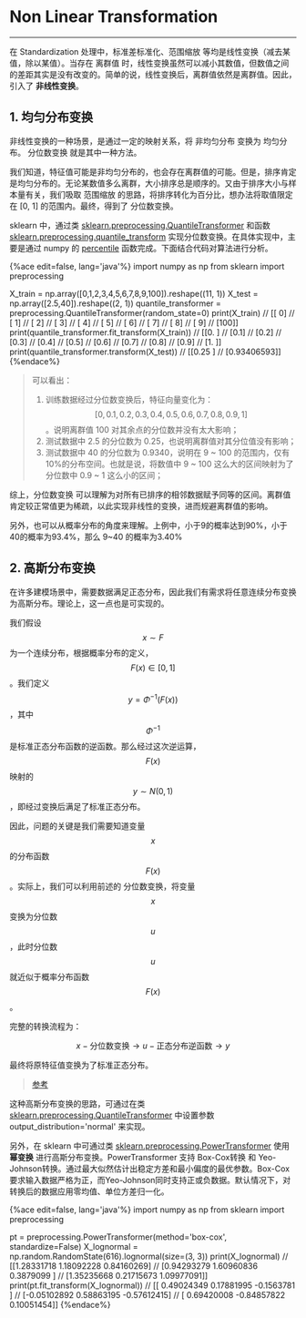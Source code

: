 <!-- toc -->

# Non Linear Transformation

---

在 Standardization 处理中，标准差标准化、范围缩放 等均是线性变换（减去某值，除以某值）。当存在 离群值 时，线性变换虽然可以减小其数值，但数值之间的差距其实是没有改变的。简单的说，线性变换后，离群值依然是离群值。因此，引入了 **非线性变换**。

## 1. 均匀分布变换

非线性变换的一种场景，是通过一定的映射关系，将 非均匀分布 变换为 均匀分布。 分位数变换 就是其中一种方法。

我们知道，特征值可能是非均匀分布的，也会存在离群值的可能。但是，排序肯定是均匀分布的。无论某数值多么离群，大小排序总是顺序的。又由于排序大小与样本量有关，我们吸取 范围缩放 的思路，将排序转化为百分比，想办法将取值限定在 [0, 1] 的范围内。最终，得到了 分位数变换。

sklearn 中，通过类 [sklearn.preprocessing.QuantileTransformer](https://scikit-learn.org/stable/modules/generated/sklearn.preprocessing.QuantileTransformer.html) 和函数 [sklearn.preprocessing.quantile_transform](https://scikit-learn.org/stable/modules/generated/sklearn.preprocessing.quantile_transform.html) 实现分位数变换。在具体实现中，主要是通过 numpy 的 [percentile](http://www.360doc.com/content/15/0718/17/26365336_485725251.shtml) 函数完成。下面结合代码对算法进行分析。

{%ace edit=false, lang='java'%}
import numpy as np
from sklearn import preprocessing

X_train = np.array([0,1,2,3,4,5,6,7,8,9,100]).reshape((11, 1))
X_test = np.array([2.5,40]).reshape((2, 1))
quantile_transformer = preprocessing.QuantileTransformer(random_state=0)
print(X_train)
// [[  0]
//  [  1]
//  [  2]
//  [  3]
//  [  4]
//  [  5]
//  [  6]
//  [  7]
//  [  8]
//  [  9]
//  [100]]
print(quantile_transformer.fit_transform(X_train))
// [[0. ]
//  [0.1]
//  [0.2]
//  [0.3]
//  [0.4]
//  [0.5]
//  [0.6]
//  [0.7]
//  [0.8]
//  [0.9]
//  [1. ]]
print(quantile_transformer.transform(X_test))
// [[0.25      ]
//  [0.93406593]]
{%endace%}

> 可以看出：
> 1. 训练数据经过分位数变换后，特征向量变化为：$$[0,0.1,0.2,0.3,0.4,0.5,0.6,0.7,0.8,0.9,1]$$。说明离群值 100 对其余点的分位数并没有太大影响；
> 2. 测试数据中 2.5 的分位数为 0.25，也说明离群值对其分位值没有影响；
> 3. 测试数据中 40 的分位数为 0.9340，说明在 9 ~ 100 的范围内，仅有10%的分布空间。也就是说，将数值中 9 ~ 100 这么大的区间映射为了分位数中 0.9 ~ 1 这么小的区间；

综上，分位数变换 可以理解为对所有已排序的相邻数据赋予同等的区间。离群值肯定较正常值更为稀疏，以此实现非线性的变换，进而规避离群值的影响。

另外，也可以从概率分布的角度来理解。上例中，小于9的概率达到90%，小于40的概率为93.4%，那么 9~40 的概率为3.40%

## 2. 高斯分布变换

在许多建模场景中，需要数据满足正态分布，因此我们有需求将任意连续分布变换为高斯分布。理论上，这一点也是可实现的。

我们假设 $$x \sim F$$ 为一个连续分布，根据概率分布的定义，$$F(x) \in [0,1]$$。我们定义 $$ y = \Phi^{-1}(F(x)) $$，其中 $$\Phi^{-1}$$ 是标准正态分布函数的逆函数。那么经过这次逆运算，$$F(x)$$ 映射的 $$y \sim N(0, 1)$$，即经过变换后满足了标准正态分布。

因此，问题的关键是我们需要知道变量 $$x$$ 的分布函数 $$F(x)$$。实际上，我们可以利用前述的 分位数变换，将变量 $$x$$ 变换为分位数 $$u$$，此时分位数 $$u$$ 就近似于概率分布函数 $$F(x)$$。

完整的转换流程为：

$$
x -\text{分位数变换} \to u -\text{正态分布逆函数} \to y
$$

最终将原特征值变换为了标准正态分布。

> [参考](https://www.zhihu.com/question/311540570/answer/595153078)

这种高斯分布变换的思路，可通过在类 [sklearn.preprocessing.QuantileTransformer](https://scikit-learn.org/stable/modules/generated/sklearn.preprocessing.QuantileTransformer.html) 中设置参数 output_distribution='normal' 来实现。

另外，在 sklearn 中可通过类 [sklearn.preprocessing.PowerTransformer](https://scikit-learn.org/stable/modules/generated/sklearn.preprocessing.PowerTransformer.html) 使用 **幂变换** 进行高斯分布变换。PowerTransformer 支持 Box-Cox转换 和 Yeo-Johnson转换。通过最大似然估计出稳定方差和最小偏度的最优参数。Box-Cox要求输入数据严格为正，而Yeo-Johnson同时支持正或负数据。默认情况下，对转换后的数据应用零均值、单位方差归一化。


{%ace edit=false, lang='java'%}
import numpy as np
from sklearn import preprocessing

pt = preprocessing.PowerTransformer(method='box-cox', standardize=False)
X_lognormal = np.random.RandomState(616).lognormal(size=(3, 3))
print(X_lognormal)
// [[1.28331718 1.18092228 0.84160269]
//  [0.94293279 1.60960836 0.3879099 ]
//  [1.35235668 0.21715673 1.09977091]]
print(pt.fit_transform(X_lognormal))
// [[ 0.49024349  0.17881995 -0.1563781 ]
//  [-0.05102892  0.58863195 -0.57612415]
//  [ 0.69420008 -0.84857822  0.10051454]]
{%endace%}
